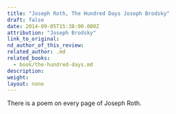 ```yaml
---
title: "Joseph Roth, The Hundred Days Joseph Brodsky"
draft: false
date: 2014-09-05T15:38:00.000Z
attribution: "Joseph Brodsky"
link_to_original:
nd_author_of_this_review:
related_author: .md
related_books:
  - book/the-hundred-days.md
description:
weight:
layout: none
---
```

There is a poem on every page of Joseph Roth.

